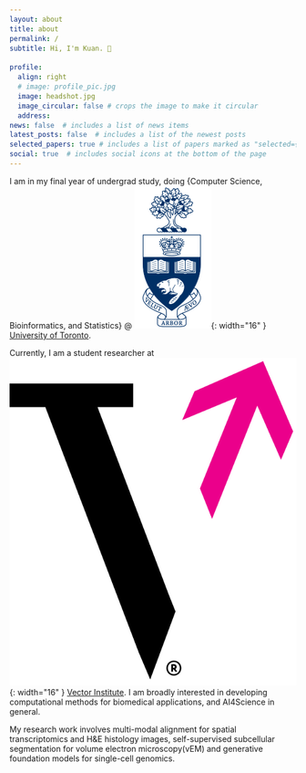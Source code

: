 ```yaml
---
layout: about
title: about
permalink: /
subtitle: Hi, I'm Kuan. 👋

profile:
  align: right
  # image: profile_pic.jpg
  image: headshot.jpg
  image_circular: false # crops the image to make it circular
  address: 
news: false  # includes a list of news items
latest_posts: false  # includes a list of the newest posts
selected_papers: true # includes a list of papers marked as "selected={true}"
social: true  # includes social icons at the bottom of the page
---
```


I am in my final year of undergrad study, doing {Computer Science, Bioinformatics, and Statistics} @ ![](/assets/img/logo/Utoronto_coa.svg.png){: width="16" } [University of Toronto](https://www.utoronto.ca/). 

Currently, I am a student researcher at ![](/assets/img/logo/vector_logo.png){: width="16" } [Vector Institute](https://vectorinstitute.ai/). I am broadly interested in developing computational methods for biomedical applications, and AI4Science in general.

My research work involves multi-modal alignment for spatial transcriptomics and H&E histology images, self-supervised subcellular segmentation for volume electron microscopy(vEM) and generative foundation models for single-cell genomics.